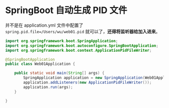 # SpringBoot 自动生成 PID 文件

并不是在 application.yml 文件中配置了 `spring.pid.file=/Users/wu/web01.pid` 就可以了，**还得将监听器给加入进来**。

```java
import org.springframework.boot.SpringApplication;
import org.springframework.boot.autoconfigure.SpringBootApplication;
import org.springframework.boot.context.ApplicationPidFileWriter;

@SpringBootApplication
public class Web01Application {

    public static void main(String[] args) {
        SpringApplication application = new SpringApplication(Web01Application.class);
        application.addListeners(new ApplicationPidFileWriter());
        application.run(args);
    }

}
```
